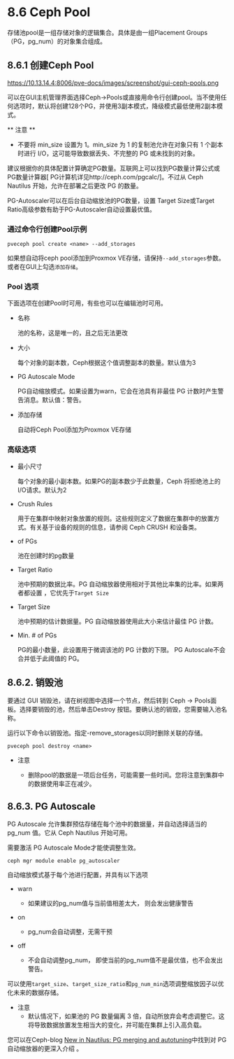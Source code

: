 # 8.6 Ceph Pool

存储池pool是一组存储对象的逻辑集合。具体是由一组Placement Groups（PG，pg_num）的对象集合组成。

## 8.6.1 创建Ceph Pool

https://10.13.14.4:8006/pve-docs/images/screenshot/gui-ceph-pools.png

可以在GUI主机管理界面选择Ceph→Pools或直接用命令行创建pool。当不使用任何选项时，默认将创建128个PG，并使用3副本模式，降级模式最低使用2副本模式。

** 注意 **
 - 不要将 min_size 设置为 1。min_size 为 1 的复制池允许在对象只有 1 个副本时进行 I/O，这可能导致数据丢失、不完整的 PG 或未找到的对象。


建议根据你的具体配置计算确定PG数量。互联网上可以找到PG数量计算公式或PG数量计算器[ PG计算机详见http://ceph.com/pgcalc/]。不过从 Ceph Nautilus 开始，允许在部署之后更改 PG 的数量。

PG-Autoscaler可以在后台自动缩放池的PG数量，设置 Target Size或Target Ratio高级参数有助于PG-Autoscaler自动设置最优值。

### 通过命令行创建Pool示例

```
pveceph pool create <name> --add_storages
```

如果想自动将ceph pool添加到Proxmox VE存储，请保持`--add_storages`参数。或者在GUI上勾选`添加存储`。

### Pool 选项
 
下面选项在创建Pool时可用，有些也可以在编辑池时可用。

- 名称
  
   池的名称，这是唯一的，且之后无法更改

- 大小

   每个对象的副本数，Ceph根据这个值调整副本的数量。默认值为3

- PG Autoscale Mode

  PG自动缩放模式。如果设置为warn，它会在池具有非最佳 PG 计数时产生警告消息。默认值：警告。

- 添加存储

  自动将Ceph Pool添加为Proxmox VE存储


### 高级选项

- 最小尺寸

  每个对象的最小副本数。如果PG的副本数少于此数量，Ceph 将拒绝池上的 I/O请求。默认为2

- Crush Rules
  
  用于在集群中映射对象放置的规则。这些规则定义了数据在集群中的放置方式。有关基于设备的规则的信息，请参阅 Ceph CRUSH 和设备类。
  

- of PGs
  
  池在创建时的pg数量

- Target Ratio

  池中预期的数据比率。PG 自动缩放器使用相对于其他比率集的比率。如果两者都设置 ，它优先于`Target Size`

- Target Size

  池中预期的估计数据量。PG 自动缩放器使用此大小来估计最佳 PG 计数。

- Min. # of PGs

  PG的最小数量，此设置用于微调该池的 PG 计数的下限。 PG Autoscale不会合并低于此阈值的 PG。


## 8.6.2. 销毁池

要通过 GUI 销毁池，请在树视图中选择一个节点，然后转到 Ceph → Pools面板。选择要销毁的池，然后单击Destroy 按钮。要确认池的销毁，您需要输入池名称。

运行以下命令以销毁池。指定-remove_storages以同时删除关联的存储。

```
pveceph pool destroy <name>
```

- 注意
   
   - 删除pool的数据是一项后台任务，可能需要一些时间。您将注意到集群中的数据使用率正在减少。

## 8.6.3. PG Autoscale

PG Autoscale 允许集群预估存储在每个池中的数据量，并自动选择适当的 pg_num 值。它从 Ceph Nautilus 开始可用。

需要激活 PG Autoscale Mode才能使调整生效。

```
ceph mgr module enable pg_autoscaler
```

自动缩放模式基于每个池进行配置，并具有以下选项

- warn 
  - 如果建议的pg_num值与当前值相差太大， 则会发出健康警告

- on
  - pg_num会自动调整，无需干预

- off
  - 不会自动调整pg_num， 即使当前的pg_num值不是最优值，也不会发出警告。

可以使用`target_size`、`target_size_ratio`和`pg_num_min`选项调整缩放因子以优化未来的数据存储。

- 注意
  -  默认情况下，如果池的 PG 数量偏离 3 倍，自动所放弃会考虑调整它。这将导致数据放置发生相当大的变化，并可能在集群上引入高负载。


您可以在Ceph-blog [New in Nautilus: PG merging and autotuning](https://ceph.io/rados/new-in-nautilus-pg-merging-and-autotuning/)中找到对 PG 自动缩放器的更深入介绍 。
